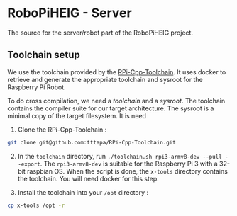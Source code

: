 # RoboPiHEIG - Server

The source for the server/robot part of the RoboPiHEIG project.

##  Toolchain setup

We use the toolchain provided by the [RPi-Cpp-Toolchain](https://github.com/tttapa/RPi-Cpp-Toolchain). It uses docker to retrieve and generate the appropriate toolchain and sysroot for the Raspberry Pi Robot.

To do cross compilation, we need a *toolchain* and a *sysroot*. The toolchain contains the compiler suite for our target architecture. The sysroot is a minimal copy of the target filesystem. It is need

1. Clone the RPi-Cpp-Toolchain :

```sh
git clone git@github.com:tttapa/RPi-Cpp-Toolchain.git
```

2. In the `toolchain` directory, run `./toolchain.sh rpi3-armv8-dev --pull --export`. The `rpi3-armv8-dev` is suitable for the Raspberry Pi 3 with a 32-bit raspbian OS. When the script is done, the `x-tools` directory contains the toolchain. You will need docker for this step.

3. Install the toolchain into your `/opt` directory :

```sh
cp x-tools /opt -r
```
